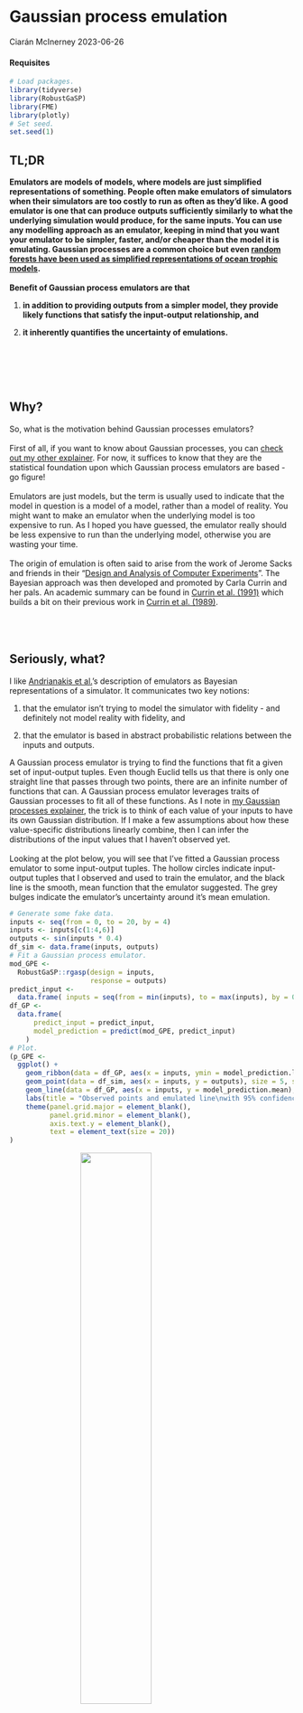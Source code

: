 Gaussian process emulation
================
Ciarán McInerney
2023-06-26

#### Requisites

``` r
# Load packages.
library(tidyverse)
library(RobustGaSP)
library(FME)
library(plotly)
# Set seed.
set.seed(1)
```

## TL;DR

**Emulators are models of models, where models are just simplified
representations of something. People often make emulators of simulators
when their simulators are too costly to run as often as they’d like. A
good emulator is one that can produce outputs sufficiently similarly to
what the underlying simulation would produce, for the same inputs. You
can use any modelling approach as an emulator, keeping in mind that you
want your emulator to be simpler, faster, and/or cheaper than the model
it is emulating. Gaussian processes are a common choice but even [random
forests have been used as simplified representations of ocean trophic
models](https://www.stat.colostate.edu/~hooten/papers/pdf/Hooten_etal_JABES_2011.pdf).**
<br/><br/> **Benefit of Gaussian process emulators are that**

1.  **in addition to providing outputs from a simpler model, they
    provide likely functions that satisfy the input-output relationship,
    and**

2.  **it inherently quantifies the uncertainty of emulations.**

<br/><br/> <br/><br/>

## Why?

So, what is the motivation behind Gaussian processes emulators?
<br/><br/> First of all, if you want to know about Gaussian processes,
you can [check out my other
explainer](https://github.com/ciaranmci/SoMaS). For now, it suffices to
know that they are the statistical foundation upon which Gaussian
process emulators are based - go figure! <br/><br/> Emulators are just
models, but the term is usually used to indicate that the model in
question is a model of a model, rather than a model of reality. You
might want to make an emulator when the underlying model is too
expensive to run. As I hoped you have guessed, the emulator really
should be less expensive to run than the underlying model, otherwise you
are wasting your time. <br/><br/> The origin of emulation is often said
to arise from the work of Jerome Sacks and friends in their “[Design and
Analysis of Computer
Experiments](https://sci-hub.wf/https://www.jstor.org/stable/2245858)”.
The Bayesian approach was then developed and promoted by Carla Currin
and her pals. An academic summary can be found in [Currin et
al. (1991)](https://sci-hub.wf/https://www.jstor.org/stable/2290511)
which builds a bit on their previous work in [Currin et
al. (1989)](https://technicalreports.ornl.gov/cpr/rpt/6863.pdf).
<br/><br/> <br/><br/>

## Seriously, what?

I like [Andrianakis et
al.](https://journals.plos.org/ploscompbiol/article/file?id=10.1371/journal.pcbi.1003968&type=printable)’s
description of emulators as Bayesian representations of a simulator. It
communicates two key notions:

1.  that the emulator isn’t trying to model the simulator with
    fidelity - and definitely not model reality with fidelity, and

2.  that the emulator is based in abstract probabilistic relations
    between the inputs and outputs.

A Gaussian process emulator is trying to find the functions that fit a
given set of input-output tuples. Even though Euclid tells us that there
is only one straight line that passes through two points, there are an
infinite number of functions that can. A Gaussian process emulator
leverages traits of Gaussian processes to fit all of these functions. As
I note in [my Gaussian processes
explainer](https://github.com/ciaranmci/SoMaS), the trick is to think of
each value of your inputs to have its own Gaussian distribution. If I
make a few assumptions about how these value-specific distributions
linearly combine, then I can infer the distributions of the input values
that I haven’t observed yet. <br/><br/> Looking at the plot below, you
will see that I’ve fitted a Gaussian process emulator to some
input-output tuples. The hollow circles indicate input-output tuples
that I observed and used to train the emulator, and the black line is
the smooth, mean function that the emulator suggested. The grey bulges
indicate the emulator’s uncertainty around it’s mean emulation.

``` r
# Generate some fake data.
inputs <- seq(from = 0, to = 20, by = 4)
inputs <- inputs[c(1:4,6)]
outputs <- sin(inputs * 0.4)
df_sim <- data.frame(inputs, outputs)
# Fit a Gaussian process emulator.
mod_GPE <-
  RobustGaSP::rgasp(design = inputs,
                    response = outputs)
predict_input <-
  data.frame( inputs = seq(from = min(inputs), to = max(inputs), by = 0.01))
df_GP <-
  data.frame(
      predict_input = predict_input,
      model_prediction = predict(mod_GPE, predict_input)
    )
# Plot.
(p_GPE <-
  ggplot() +
    geom_ribbon(data = df_GP, aes(x = inputs, ymin = model_prediction.lower95, ymax = model_prediction.upper95), fill = "grey70") +
    geom_point(data = df_sim, aes(x = inputs, y = outputs), size = 5, shape = 1) +
    geom_line(data = df_GP, aes(x = inputs, y = model_prediction.mean), linewidth = 1) +
    labs(title = "Observed points and emulated line\nwith 95% confidence intervals") +
    theme(panel.grid.major = element_blank(),
          panel.grid.minor = element_blank(),
          axis.text.y = element_blank(),
          text = element_text(size = 20))
)
```

<img src="GaussianProcessEmulator_explainer_files/figure-gfm/GPE-1.png" width="50%" style="display: block; margin: auto;" />
There are two things I want you take away from this plot:

1.  Note that the clouds of uncertainty disappear at the points where we
    have observed the input-output relationship, but expand in the
    regions between.

2.  Note that the cloud of uncertainty around the region of
    $12\le x \le 20$ is larger than elsewhere.

By considering these to notes, it should be clear that our emulator will
only be as good and as certain as the quality, quantity, and range of
the observations used to fit it. This is true for any model, though I’ve
heard some people talk about Gaussian process emulators as if they
magically make bad data good - perhaps because it makes for pleasant
smooth curves…sometimes. <br/><br/> So what is a Gaussian process
emulator? It is a model of a model, where the higher-level model uses
traits of Gaussian processes to provide the distributions of all
functions that satisfy our observations. Emulators are not restricted to
Gaussian processes, though. For example, [Hooten et
al.](https://www.stat.colostate.edu/~hooten/papers/pdf/Hooten_etal_JABES_2011.pdf)
use random forests as their emulator.

### …and what are covariance functions?

I discuss covariance functions in [my Gaussian processes
explainer](https://github.com/ciaranmci/SoMaS). I won’t go into too much
detail here because I find that many resources online confuse Gaussian
processes with Gaussian process emulators, and sometimes make things
worse by called them Gaussian process regressions. Covariance functions
are an fundamental attribute of Gaussian processes, but are just a
design choice for emulators - just another dial to twist and tune. My
most-succinct explanation is that covariance functions are a
hyperparameter that dictates the smoothness of your emulation by
specifying how the outputs should relate to each other. You can think of
it as specifying the correlation between adjacent and distant values on
the fitted curve. <br/><br/> One additional piece of information that
you might find useful is that the word “covariance” is sometimes swapped
for “correlation”, and they are also often called kernels, just like
those used in support vector machines. <br/><br/>

## How?

To illustrate a Gaussian process emulator, I’ll use the two-input toy
example from [Bastos and
O’Hagan](https://sci-hub.wf/10.1198/tech.2009.08019). <br/><br/>
<br/><br/> Each of $n$ iterations, $i=(1, 2, \ldots , n)$, of the
simulation takes two real-numbered inputs, $a$ and $b$, with range
between 0 and 1 inclusive, to produce an output, $y$, according to the
function $$
y = (1-e^{-\frac{1}{2b}}) \left(\frac{2300a^3+1900a^2+2092a+60}{100a^3+500a^2+4a+20}\right)
$$ I’ll fit a Gaussian process emulator on the inputs and outputs of 20
simulations; these 20 tuples will provide the ‘train’ dataset. I’ll
assess my Gaussian process emulator on a separate set of inputs and
outputs from another 25 simulations; these 25 tuples will provide the
‘test’ dataset. The values for inputs will be selected by latin
hypercube sampling. <br/><br/> <br/><br/> Let’s crunch those numbers and
view the first few tuples of $(a, b, y)$.

``` r
# Set simulation parameters.
n_train <- 20
n_test <- 25
# Set input values.
possVals <- data.frame(min = c(0, 0), max = c(1, 1))
rownames(possVals) <- c("a", "b")
df_GPE_train <- FME::Latinhyper(possVals, n_train) %>% data.frame()
df_GPE_test <- FME::Latinhyper(possVals, n_test) %>% data.frame()
# Calculate and append output values.
df_GPE_train <-
  df_GPE_train %>%
  dplyr::mutate(
    y = 
      (
      1 - exp(-(1 / (2*b)) )
    ) *
      (
        sum( (2300*a^3), (1900*a^2), (2092*a), 60 ) /
          sum( (100*a^3), (500*a^2), (4*a), 20 )
      )
  )
df_GPE_test <-
  df_GPE_test %>%
  dplyr::mutate(
    y = 
      (
      1 - exp(-(1 / (2*b)) )
    ) *
      (
        sum( (2300*a^3), (1900*a^2), (2092*a), 60 ) /
          sum( (100*a^3), (500*a^2), (4*a), 20 )
      )
  )
# Display first few tuples of training dataset.
knitr::kable(head(df_GPE_train))
```

|         a |         b |        y |
|----------:|----------:|---------:|
| 0.4967353 | 0.3456438 | 8.865028 |
| 0.5606071 | 0.7146802 | 5.834341 |
| 0.2325837 | 0.7729533 | 5.522402 |
| 0.5062778 | 0.6666197 | 6.117646 |
| 0.0133610 | 0.8325435 | 5.234677 |
| 0.0693057 | 0.9629008 | 4.696036 |

All looks good so let’s continue. <br/><br/> I will use a Gaussian
covariance / correlation function (a.k.a. a kernel) to define how any
two given values of an input - i.e. either $a$ and $a^{\prime}$ or $b$
and $b^{\prime}$ - co-vary. If we only had a one-dimensional input, $a$,
then the Gaussian covariance function would simply be $$
C(a, a^{\prime},\psi_{a})=exp \left( - \left( \frac{a-a^{\prime}} {\psi_{a}} \right)^2  \right)
$$ where $\psi_{a}$ is the correlation length parameter (a.k.a. the
characteristic length-scale of the process) for input $a$, which is
estimated when fitting the emulator. As the denominator of the fraction,
it scales / tempers the difference between two given values of $a$,
effectively dictating the reach of the correlation influence between
values of $a$. <br/><br/> A larger length parameter leads to a smaller
quotient being squared, which leads to a smaller correlation, for a
given difference. As you might already have inferred, the choice of the
covariance function and its parameters affect how smooth our emulator
outputs are. For example, functions are smoother if the correlation is
stronger over larger differences in the values. <br/><br/> Of course, we
have a two-dimensional input denoted by the tuple $(a_{k}, b_{k})$ so
the covariance function needs to accommodate both dimensions. Following
the particular multi-dimensional Gaussian covariance function used by
[Bastos and O’Hagan](https://sci-hub.wf/10.1198/tech.2009.08019), we get
$$
C((a, b), (a^{\prime}, b^{\prime}), (\psi_{a}, \psi_{b})) =exp \left( - \left( \frac{a-a^{\prime}} {\psi_{a}} \right)^2  + \left( \frac{b-b^{\prime}} {\psi_{b}} \right)^2\right)
$$ So, let’s fit the emulator to the predictions and see what we get.

``` r
# Fit model using 'train' data.
model <-
  DiceKriging::km(design = data.frame(df_GPE_train %>% dplyr::select(a, b)),
                  response = data.frame(y = df_GPE_train$y),
                  covtype = "gauss")
# Predict values using 'test' data.
model_predict <-
  predict(model,
          newdata = df_GPE_test %>% dplyr::select(a, b),
          type = "SK")
# Prepare plotting data.
df_GPE_predict <-
  df_GPE_test %>%
  dplyr::mutate(
    predicted_mean = model_predict$mean,
    predicted_upper95 = model_predict$upper95,
    predicted_lower95 = model_predict$lower95,
  )
df_GPE_predict <-
  dplyr::bind_rows(
    df_GPE_predict %>%
      dplyr::select(x = a, y, predicted_mean, predicted_upper95, predicted_lower95) %>%
      dplyr::mutate(group = "input a"),
    df_GPE_predict %>%
      dplyr::select(x = b, y, predicted_mean, predicted_upper95, predicted_lower95) %>%
      dplyr::mutate(group = "input b"),
    )
# Plot all ys for every x in the simulations, overlay the mean GPE prediction, 
# and overlay the 95% confidence intervals for the prediction.
(p_GPE_predict <-
  df_GPE_predict %>%
  ggplot() +
    geom_ribbon(aes(x = x, ymin = predicted_lower95, ymax = predicted_upper95), fill = "grey70") +
    geom_point(aes(x = x, y = y), size = 5, shape = 1) + # Test points.
    geom_line(aes(x = x, y = predicted_mean), linewidth = 1) + # Predicted mean.
    labs(x = "Input value", y = "Output value",
         title = "Predicted points and emulated line with 95% confidence intervals",
         subtitle = "Note how the confidence interval is so narrow that is barely visible behind the predicted mean except\nfor a few regions.") +
    facet_wrap(~group) +
    theme(panel.grid.major = element_blank(),
          panel.grid.minor = element_blank(),
          text = element_text(size = 10))
)
```

<img src="GaussianProcessEmulator_explainer_files/figure-gfm/Fit the GPE and predict with it-1.png" width="80%" style="display: block; margin: auto;" />
Rather astonishingly, the Gaussian process emulator has done a terrific
job of fitting to the observed input-output tuples. The band of
uncertainty around the mean emulation is barely visible. This showcases
how versatile Gaussian process emulators are; our complicated and
arbitrary function was easily handled. <br/><br/> The model fitted and
we got some predictions. So, what now? <br/><br/>

### But is it any good?

Just because you can, doesn’t mean you should. If we use Gaussian
process emulators, then we should evaluate how well they are emulating
the simluation of the real world, rather than just assuming that they
are representing the real-world well. Never forget that emulators are
models of models - that’s twice removed from the reality about which we
want to make inference. <br/><br/> A worthwhile read on this topic is
[Leonardo
Bastos](https://scholar.google.com/citations?user=A5VmZYMAAAAJ&hl=en&oi=sra)
and [Anthony
O’Hagan](https://scholar.google.com/citations?user=CljxR1UAAAAJ&hl=en&oi=sra)‘s
2009 paper on “[Diagnostics for Gaussian process
emulators](https://sci-hub.wf/10.1198/tech.2009.08019)”, which they
wrote during their time at University of Sheffield. The fundamental idea
is that models’ validity is usually assessed by comparing observations
to predictions, but these are one and the same for emulators. The trick
is to notice that the observations from the simulator and the
predictions from the emulator are only the same for the observations
used to ‘train’ / fit the emulator. A ‘test’ set of observations can be
provided by generating new observations from the simulator that the
emulator has never seen. Then, all that is needed is a suitable distance
measure and maybe a decision rule to indicate if the emulator is
sufficient. <br/><br/> The importance of a “suitable” distance measure
cannot be underestimated. If our simulator or our emulator output is a
smooth function, then there is dependence between successive values. Any
distance measure that assumes *independence* between observations would
not be suitable, rendering the assessment of emulator validity invalid!
<br/><br/> I particularly like [Bastos and
O’Hagan](https://sci-hub.wf/10.1198/tech.2009.08019)‘s choice of pivoted
Cholesky decomposition of the Mahalanobis distance between simulator and
emulator outputs for a given set of ’test’ inputs unseen by the emulator
during ‘training’ / fitting.

``` r
knitr::include_graphics("https://media.giphy.com/media/3oKHWa8DyEfPc3baCc/giphy.gif")
```

<img src="https://media.giphy.com/media/3oKHWa8DyEfPc3baCc/giphy.gif" width="50%" style="display: block; margin: auto;" />
<br/><br/>

Ok, that was a bit of a mouthful. To be fair, the concept is a bit of a
headful but let me try to give you the gist, in a few bullet points:

-   The Mahalanobis distance, $D_{Mahalanobis}$ , is a way of measuring
    the distance from a point to a distribution of points. This makes it
    suitable to our situation of comparing a single outcome observation
    to the posterior distribution of outcomes provided by our Gaussian
    process emulator.

-   The Mahalanobis distance makes use of [principal
    components](https://en.wikipedia.org/wiki/Principal_component),
    which enables it to handle dependence between data points. This
    makes it suitable to our situation where the simulation or emulator
    are smooth functions.

-   The Mahalanobis distance can be decomposed into the dot product of a
    vector of transformed errors, $\textbf{A}$, and its transpose,
    $\textbf{A}^T$: $D_{Mahalanobis} = A^TA$.

    -   The “error” in this case is the difference between the simulated
        and the emulated outputs using the unseen ‘test’ inputs.

    -   The errors can be transformed in variety of ways by some matrix
        $\textbf{B}$ to ensure, for example, uncorrelated elements with
        unit variances. All that matters is that
        $\textbf{A}=\textbf{B}(output_{simulation,\ 'test'}-output_{emulation,\ 'test'})$.

-   A [Cholesky
    deomposition](https://en.wikipedia.org/wiki/Cholesky_decomposition)
    of the variance of emulations gives us a computationally-efficient
    transformation matrix to use. Better still, a *pivoted* Cholesky
    decomposition sorts the pivots such that the first refers to
    emulated values with the largest variance, the second refers to
    emulated values with the second-largest, etc.

-   Bastos and O’Hagan argue that the first few pivots relate to
    (non-)homogeneity of emulations for a given input or
    non-stationarity, and the latter pivots relate to the
    appropriateness of the correlation structure we specified for our
    emulator.

-   This all makes for a decomposition and distance measure that enable
    us to distinguish the source of any poor emulation.

Bastos and O’Hagan aren’t the first to know about decomposing
Mahalanobis distances; they just leveraged insight from [Myung Geum
Kim](https://sci-hub.wf/10.1080%2F03610920008832559) some nine years
earlier. <br/><br/> What are some of the other ways to check the
emulation? if you really want to be thorough, try some of these:

-   A histogram and summary statistics of the Mahalanobis distances
    gives an idea of the distribution of emulator performance.

-   Plotting emulator errors against the index of pivots from the
    pivoted Cholesky decomposition should show a spread around 0 and
    constant variance, testing homogeneity, stationarity, and
    appropriateness of the correlation structure.

-   A run-of-the-mill Q-Q plot of the uncorrelated standardised errors
    tests our assumption that simulator outputs were Gaussian
    distributed.

-   Plotting the distribution of emulator errors against their
    respective input values tests for patterns of emulation errors for
    particular portions of the input space.

<br/><br/>

## Final thoughts and other resources

Gaussian process emulators are very versatile, can tell us the
probability of fitted functions, and give us an idea of the uncertainty
associated with its emulations. Cynically, I could say that the validity
of the emulator models is questionable given the assumptions, but many
people have found them useful, regardless, so it looks like they are
robust. <br/><br/>

### It ain’t magic

[As I noted in my explainer of Gaussian
processes](https://github.com/ciaranmci/SoMaS), they are not some sort
of magic that frees the user of difficult decisions just because it
replaces a resource-consuming simulation. These “difficult decisions”
I’m talking about are the assumptions that a method relies on. One
assumption of a Gaussian process emulator is that each point in the
simulation being emulated is Gaussian distributed and
[stationary](https://en.wikipedia.org/wiki/Stationary_process) over the
duration being simulated. This is only justified if the underlying
data-generating phenomenon is in a consistent / stable state rather than
switching between different states, or worse still, ever-changing. The
variance we observe must be due to randomness, only. <br/><br/> In the
case of climate modelling, it is arguable that the Gaussian process
emulation’s assumption of stationarity will only be valid for emulating
simulations based on stable physical laws, rather than, say, some
well-fitted-but-merely-a-proxy simulation. To ponder more about this
issue of proxy models, I highly recommend the fourth chapter of Richard
McElreath’s book “[Statistical
Rethinking](https://xcelab.net/rm/statistical-rethinking/)” or watching
[its accompanying lecture recording](https://youtu.be/tNOu-SEacNU)
<br/><br/>

### Is it normal?

I’m glad [Bastos and
O’Hagan](https://sci-hub.wf/10.1198/tech.2009.08019) note that

> “the emulator asserts that it is very unlikely for the true simulator
> output to be more than two or three predictive standard deviations
> from the predictive mean, and that it is no more likely to be above
> the predictive mean than below it”

In a world of [complex adaptive systems](https://youtu.be/GjwvsK-6640),
[black swans](https://en.wikipedia.org/wiki/Black_swan_theory), [heavy-
and long- tailed distributions](https://youtu.be/vIp1kY0H0yw), and
[scale-free distributions](https://youtu.be/pYMsI-8GsxI), are Gaussian
assumptions appropriate? The Gaussian assumptions can be checked using,
for example, Q-Q plots of the uncorrelated standardised errors and
interpretting as usual (i.e. points on the lines means good). <br/><br/>
<br/><br/>

### Resources

1.  For a a good introduction to Gaussian process emulation, check our
    University of Bristol’s offer
    (<https://compass.blogs.bristol.ac.uk/2022/01/25/gaussian-process-emulation/>).

2.  [distill.pub](https://distill.pub) publications also have a blog by
    [Agnihotri and
    Batra](https://distill.pub/2020/bayesian-optimization/) on Bayesian
    optimization that references Krige’s initial work.

3.  Section 2.2 of [Bastos and
    O’Hagan](https://sci-hub.wf/10.1198/tech.2009.08019) covers other
    problems with Gaussian process emulators.
